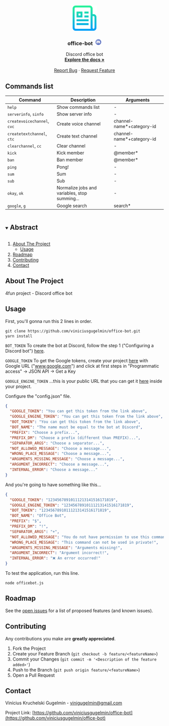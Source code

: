 <p align="center">
  <a href="https://github.com/viniciusgugelmin/office-bot">
    <img src="info/readme.png" alt="readme-logo" width="80" height="80">
  </a>

  <h3 align="center">
    office-bot&nbsp
    <img src="info/discord-logo.png" alt="discord-logo" width="20" height="20">
  </h3>
  <p align="center">
    Discord office bot
    <br />
    <a href="https://github.com/viniciusgugelmin/office-bot"><strong>Explore the docs »</strong></a>
    <br />
    <br />
    <!--
    <a href="https://github.com/viniciusgugelmin/office-bot">View Demo</a>
    ·
    -->
    <a href="https://github.com/viniciusgugelmin/office-bot/issues">Report Bug</a>
    ·
    <a href="https://github.com/viniciusgugelmin/office-bot/issues">Request Feature</a>
  </p>
</p>

## Commands list

| Command | Description | Arguments |
| ------- | ----------- | ------------------------ |
| `help` | Show commands list | - |
| `serverinfo`, `sinfo` | Show server info | - |
| `createvoicechannel`, `cvc` | Create voice channel | channel-name*+category-id |
| `createtextchannel`, `ctc` | Create text channel | channel-name*+category-id |
| `clearchannel`, `cc` | Clear channel | - |
| `kick` | Kick member | @member* |
| `ban` | Ban member | @member* |
| `ping` | Pong! | - |
| `sum` | Sum | - |
| `sub` | Sub | - |
| `okay`, `ok` | Normalize jobs and variables, stop summing... | - |
| `google`, `g` | Google search | search* |


<details open="open">
  <summary><h2 style="display: inline-block">Abstract</h2></summary>
  <ol>
    <li>
      <a href="#about-the-project">About The Project</a>
      <ul><li><a href="#usage">Usage</a></li></ul>
    </li>
    <li><a href="#roadmap">Roadmap</a></li>
    <li><a href="#contributing">Contributing</a></li>
    <li><a href="#contact">Contact</a></li>
  </ol>
</details>



## About The Project

4fun project - Discord office bot


## Usage

First, you'll gonna run this 2 lines in order.
```
git clone https://github.com/viniciusgugelmin/office-bot.git
yarn install
```

`BOT_TOKEN`
To create the bot at Discord, follow the step 1 ("Configuring a Discord bot") [here](https://www.digitalocean.com/community/tutorials/how-to-build-a-discord-bot-with-node-js).


`GOOGLE_TOKEN`
To get the Google tokens, create your project [here](https://cse.google.com/cse/all) with Google URL ("www.google.com") and click at first steps in "Programmatic access" -> JSON API -> Get a Key

`GOOGLE_ENGINE_TOKEN`
...this is your public URL that you can get it [here](https://cse.google.com/cse/all) inside your project.

Configure the "config.json" file.
```json
{
  "GOOGLE_TOKEN": "You can get this token from the link above",
  "GOOGLE_ENGINE_TOKEN": "You can get this token from the link above",
  "BOT_TOKEN": "You can get this token from the link above",
  "BOT_NAME": "The name must be equal to the bot at Discord",
  "PREFIX": "Choose a prefix...",
  "PREFIX_DM": "Choose a prefix (different than PREFIX)...",
  "SEPARATOR_ARGS": "Choose a separator...",
  "NOT_ALLOWED_MESSAGE": "Choose a message...",
  "WRONG_PLACE_MESSAGE": "Choose a message...",
  "ARGUMENTS_MISSING_MESSAGE": "Choose a message...",
  "ARGUMENT_INCORRECT": "Choose a message...",
  "INTERNAL_ERROR": "Choose a message..."
}
```
And you're going to have something like this...
```json
{
  "GOOGLE_TOKEN": "12345678910111213141516171819",
  "GOOGLE_ENGINE_TOKEN": "12345678910111213141516171819",
  "BOT_TOKEN": "12345678910111213141516171819",
  "BOT_NAME": "Office Bot",
  "PREFIX": "$",
  "PREFIX_DM": "!",
  "SEPARATOR_ARGS": "+",
  "NOT_ALLOWED_MESSAGE": "You do not have permission to use this command!",
  "WRONG_PLACE_MESSAGE": "This command can not be used in private!",
  "ARGUMENTS_MISSING_MESSAGE": "Arguments missing!",
  "ARGUMENT_INCORRECT": "Argument incorrect!",
  "INTERNAL_ERROR": "❌ An error occurred!"
}
```

To test the application, run this line.
```
node officebot.js
```


## Roadmap

See the [open issues](https://github.com/viniciusgugelmin/office-bot/issues) for a list of proposed features (and known issues).



## Contributing

Any contributions you make are **greatly appreciated**.

1. Fork the Project
2. Create your Feature Branch (`git checkout -b feature/<featureName>`)
3. Commit your Changes (`git commit -m '<Description of the feature added>'`)
4. Push to the Branch (`git push origin feature/<featureName>`)
5. Open a Pull Request



## Contact

Vinícius Kruchelski Gugelmin - vinigugelmin@gmail.com

Project Link: [https://github.com/viniciusgugelmin/office-bot](https://github.com/viniciusgugelmin/office-bot)
